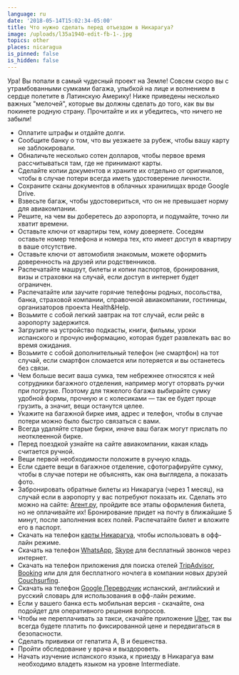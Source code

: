 ```yaml
---
language: ru
date: '2018-05-14T15:02:34-05:00'
title: Что нужно сделать перед отъездом в Никарагуа?
image: /uploads/l35a1940-edit-fb-1-.jpg
topics: other
places: nicaragua
is_pinned: false
is_hidden: false
---
```

Ура! Вы попали в самый чудесный проект на Земле! Совсем скоро вы с утрамбованными сумками багажа, улыбкой на лице и волнением в сердце полетите в Латинскую Америку! Ниже приведены несколько важных "мелочей", которые вы должны сделать до того, как вы вы покинете родную страну. Прочитайте и их и убедитесь, что ничего не забыли!

* Оплатите штрафы и отдайте долги.
* Сообщите банку о том, что вы уезжаете за рубеж, чтобы вашу карту не заблокировали.
* Обналичьте несколько сотен долларов, чтобы первое время рассчитываться там, где не принимают карты.
* Сделайте копии документов и храните их отдельно от оригиналов, чтобы в случае потери всегда иметь удостоверение личности.
* Сохраните сканы документов в облачных хранилищах вроде Google Drive.
* Взвесьте багаж, чтобы удостовериться, что он не превышает норму для авиакомпании.
* Решите, на чем вы доберетесь до аэропорта, и подумайте, точно ли хватит времени.
* Оставьте ключи от квартиры тем, кому доверяете. Соседям оставьте номер телефона и номера тех, кто имеет доступ в квартиру в ваше отсутствие.
* Оставьте ключи от автомобиля знакомым, можете оформить доверенность на друзей или родственников.
* Распечатайте машрут, билеты и копии паспортов, бронирования, визы и страховки на случай, если доступ в интернет будет ограничен.
* Распечатайте или заучите горячие телефоны родных, посольства, банка, страховой компании, справочной авиакомпании, гостиницы, организаторов проекта Health&Help.
* Возьмите с собой легкий завтрак на тот случай, если рейс в аэропорту задержится.
* Загрузите на устройство подкасты, книги, фильмы, уроки испанского и прочую информацию, которая будет развлекать вас во время ожидания.
* Возьмите с собой дополнительный телефон (не смартфон) на тот случай, если смартфон сломается или потеряется и вы останетесь без связи.
* Чем больше весит ваша сумка, тем небрежнее относятся к ней сотрудники багажного отделения, например могут оторвать ручки при погрузке. Поэтому для тяжелого багажа выбирайте сумку удобной формы, прочную и с колесиками — так ее будет проще грузить, а значит, вещи останутся целее.
* Укажите на багажной бирке имя, адрес и телефон, чтобы в случае потери можно было быстро связаться с вами.
* Всегда удаляйте старые бирки, иначе ваш багаж могут прислать по неотклеенной бирке.
* Перед поездкой узнайте на сайте авиакомпании, какая кладь считается ручной.
* Вещи первой необходимости положите в ручную кладь.
* Если сдаете вещи в багажное отделение, сфотографируйте сумку, чтобы в случае потери не объяснять, как она выглядела, а показать фото.
* Забронировать обратные билеты из Никарагуа (через 1 месяц), на случай если в аэропорту у вас потребуют показать их. Сделать это можно на сайте: [Агент.ру](https://www.agent.ru/), пройдите все этапы оформления билета, но не оплачивайте их! Бронирование придет на почту в ближайшие 5 минут, после заполнения всех полей. Распечатайте билет и вложите его в паспорт.
* Скачать на телефон [карты Никарагуа](https://maps.me/), чтобы использовать в офф-лайн режиме.
* Скачать на телефон [WhatsApp](https://www.whatsapp.com/download/), [Skype](https://www.skype.com/ru/get-skype/) для бесплатный звонков через интернет.
* Скачать на телефон приложения для поиска отелей [TripAdvisor](https://www.tripadvisor.ru/), [Booking](https://www.booking.com/) или для для бесплатного ночлега в компании новых друзей [Couchsurfing](https://www.couchsurfing.com/).
* Скачать на телефон [Google Переводчик](https://translate.google.com/) испанский, английский и русский словарь для использования в офф-лайн режиме.
* Если у вашего банка есть мобильная версия - скачайте, она подойдет для оперативного решения вопросов.
* Чтобы не переплачивать за такси, скачайте приложение [Uber](https://www.uber.com/ru/ride/), так вы всегда будете платить по фиксированной цене и передвигаться в безопасности.
* Сделать прививки от гепатита A, B и бешенства.
* Пройти обследование у врача и выздороветь.
* Начать изучение испанского языка, к приезду в Никарагуа вам необходимо владеть языком на уровне Intermediate.
